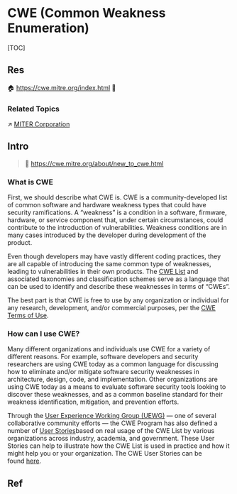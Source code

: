 # CWE (Common Weakness Enumeration)

[TOC]



## Res
🏠 https://cwe.mitre.org/index.html
🚧 


### Related Topics
↗ [MITER Corporation](../../../../../🗺%20CS%20Overview/Electronics%20&%20Information%20Technologies%20Business%20Fields%20Research/📌%20Industry-Specific%20Companies/🛌%20Security%20Industry%20&%20Companies/MITER%20Corporation.md)



## Intro
> 🔗 https://cwe.mitre.org/about/new_to_cwe.html


### What is CWE
First, we should describe what CWE is. CWE is a community-developed list of common software and hardware weakness types that could have security ramifications. A “weakness” is a condition in a software, firmware, hardware, or service component that, under certain circumstances, could contribute to the introduction of vulnerabilities. Weakness conditions are in many cases introduced by the developer during development of the product.

Even though developers may have vastly different coding practices, they are all capable of introducing the same common type of weaknesses, leading to vulnerabilities in their own products. The [CWE List](https://cwe.mitre.org/data/index.html) and associated taxonomies and classification schemes serve as a language that can be used to identify and describe these weaknesses in terms of “CWEs”.

The best part is that CWE is free to use by any organization or individual for any research, development, and/or commercial purposes, per the [CWE Terms of Use](https://cwe.mitre.org/about/termsofuse.html).


### How can I use CWE?
Many different organizations and individuals use CWE for a variety of different reasons. For example, software developers and security researchers are using CWE today as a common language for discussing how to eliminate and/or mitigate software security weaknesses in architecture, design, code, and implementation. Other organizations are using CWE today as a means to evaluate software security tools looking to discover these weaknesses, and as a common baseline standard for their weakness identification, mitigation, and prevention efforts.

Through the [User Experience Working Group (UEWG)](https://cwe.mitre.org/community/working_groups.html#ue_wg) — one of several collaborative community efforts — the CWE Program has also defined a number of [User Stories](https://cwe.mitre.org/about/user_stories.html)based on real usage of the CWE List by various organizations across industry, academia, and government. These User Stories can help to illustrate how the CWE List is used in practice and how it might help you or your organization. The CWE User Stories can be found [here](https://cwe.mitre.org/about/user_stories.html).



## Ref
